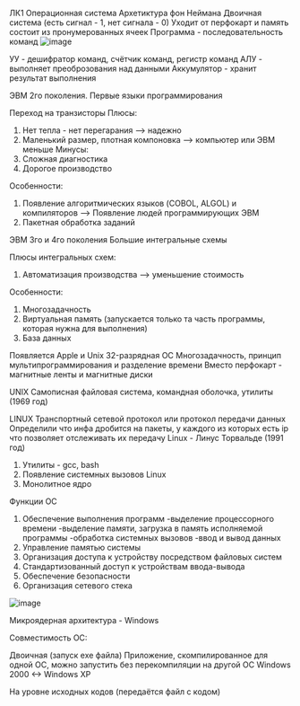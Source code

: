 ЛК1 Операционная система
Архетиктура фон Неймана
Двоичная система (есть сигнал - 1, нет сигнала - 0)
Уходит от перфокарт и память состоит из пронумерованных ячеек
Программа - последовательность команд
![image](https://user-images.githubusercontent.com/97594112/213094537-9ca8a755-cd37-424b-86b7-c4622e49ebf6.png)

УУ - дешифратор команд, счётчик команд, регистр команд
АЛУ - выполняет преоброзования над данными
Аккумулятор - хранит результат выполнения


ЭВМ 2го поколения. Первые языки программирования

Переход на транзисторы
Плюсы:
1. Нет тепла - нет перегарания --> надежно
2. Маленький размер, плотная компоновка --> компьютер или ЭВМ меньше
Минусы:
1. Сложная диагностика
2. Дорогое производство

Особенности:
1. Появление алгоритмических языков (COBOL, ALGOL) и компиляторов --> Появление людей программирующих ЭВМ
2. Пакетная обработка заданий


ЭВМ 3го и 4го поколения
Большие интегральные схемы

Плюсы интегральных схем:
1. Автоматизация производства --> уменьшение стоимость

Особенности:
1. Многозадачность
2. Виртуальная память (запускается только та часть программы, которая нужна для выполнения)
3. База данных

Появляется Apple и Unix
32-разрядная ОС
Многозадачность, принцип мультипрограммирования и разделение времени
Вместо перфокарт - магнитные ленты и магнитные диски

UNIX
Самописная файловая система, командная оболочка, утилиты (1969 год)

LINUX
Транспортный сетевой протокол или протокол передачи данных
Определили что инфа дробится на пакеты, у каждого из которых есть ip что позволяет отслеживать их передачу
Linux - Линус Торвальде (1991 год)
1. Утилиты - gcc, bash 
2. Появление системных вызовов Linux
3. Монолитное ядро

Функции ОС
1. Обеспечение выполнения программ
   -выделение процессорного времени
   -выделение памяти, загрузка в память исполняемой программы
   -обработка системных вызовов
   -ввод и вывод данных
2. Управление памятью системы
3. Организация доступа к устройству посредством файловых систем
4. Стандартизованный доступ к устройствам ввода-вывода
5. Обеспечение безопасности
6. Организация сетевого стека

![image](https://user-images.githubusercontent.com/97594112/213101017-f5855ba3-d96e-4a63-af4b-3014aa7ee896.png)

Микроядерная архитектура - Windows

Совместимость ОС:

Двоичная (запуск ехе файла)
Приложение, скомпилированное для одной ОС, можно запустить без перекомпиляции на другой ОС
Windows 2000 <-> Windows XP

На уровне исходных кодов (передаётся файл с кодом)












